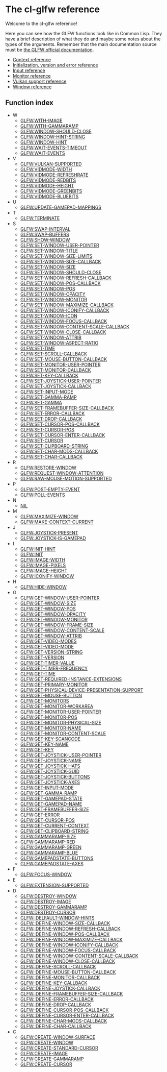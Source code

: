 <h1 id="header:GLFW:API-REFERENCE-HEADER">The cl-glfw reference</h1>

Welcome to the cl\-glfw reference\!

Here you can see how the GLFW functions look like in Common Lisp\. They have a brief description of what they do and maybe some notes about the types of the arguments\. Remember that the main documentation source must be [the GLFW official documentation](https://www.glfw.org/documentation.html)\.

* <a href="/docs/api/context.md#header:GLFW:CONTEXT-REFERENCE-HEADER">Context reference</a>
* <a href="/docs/api/initialization.md#header:GLFW:INITIALIZATION-REFERENCE-HEADER">Initialization, version and error reference</a>
* <a href="/docs/api/input.md#header:GLFW:INPUT-REFERENCE-HEADER">Input reference</a>
* <a href="/docs/api/monitor.md#header:GLFW:MONITOR-REFERENCE-HEADER">Monitor reference</a>
* <a href="/docs/api/vulkan.md#header:GLFW:VULKAN-REFERENCE-HEADER">Vulkan support reference</a>
* <a href="/docs/api/window.md#header:GLFW:WINDOW-REFERENCE-HEADER">Window reference</a>

<h2 id="header:ADP:HEADERTAG3">Function index</h2>

* W
  * <a href="/docs/api/window.md#function:GLFW:WITH-IMAGE">GLFW:WITH-IMAGE</a>
  * <a href="/docs/api/monitor.md#function:GLFW:WITH-GAMMARAMP">GLFW:WITH-GAMMARAMP</a>
  * <a href="/docs/api/window.md#function:GLFW:WINDOW-SHOULD-CLOSE">GLFW:WINDOW-SHOULD-CLOSE</a>
  * <a href="/docs/api/window.md#function:GLFW:WINDOW-HINT-STRING">GLFW:WINDOW-HINT-STRING</a>
  * <a href="/docs/api/window.md#function:GLFW:WINDOW-HINT">GLFW:WINDOW-HINT</a>
  * <a href="/docs/api/window.md#function:GLFW:WAIT-EVENTS-TIMEOUT">GLFW:WAIT-EVENTS-TIMEOUT</a>
  * <a href="/docs/api/window.md#function:GLFW:WAIT-EVENTS">GLFW:WAIT-EVENTS</a>
* V
  * <a href="/docs/api/vulkan.md#function:GLFW:VULKAN-SUPPORTED">GLFW:VULKAN-SUPPORTED</a>
  * <a href="/docs/api/monitor.md#function:GLFW:VIDMODE-WIDTH">GLFW:VIDMODE-WIDTH</a>
  * <a href="/docs/api/monitor.md#function:GLFW:VIDMODE-REFRESHRATE">GLFW:VIDMODE-REFRESHRATE</a>
  * <a href="/docs/api/monitor.md#function:GLFW:VIDMODE-REDBITS">GLFW:VIDMODE-REDBITS</a>
  * <a href="/docs/api/monitor.md#function:GLFW:VIDMODE-HEIGHT">GLFW:VIDMODE-HEIGHT</a>
  * <a href="/docs/api/monitor.md#function:GLFW:VIDMODE-GREENBITS">GLFW:VIDMODE-GREENBITS</a>
  * <a href="/docs/api/monitor.md#function:GLFW:VIDMODE-BLUEBITS">GLFW:VIDMODE-BLUEBITS</a>
* U
  * <a href="/docs/api/input.md#function:GLFW:UPDATE-GAMEPAD-MAPPINGS">GLFW:UPDATE-GAMEPAD-MAPPINGS</a>
* T
  * <a href="/docs/api/initialization.md#function:GLFW:TERMINATE">GLFW:TERMINATE</a>
* S
  * <a href="/docs/api/context.md#function:GLFW:SWAP-INTERVAL">GLFW:SWAP-INTERVAL</a>
  * <a href="/docs/api/window.md#function:GLFW:SWAP-BUFFERS">GLFW:SWAP-BUFFERS</a>
  * <a href="/docs/api/window.md#function:GLFW:SHOW-WINDOW">GLFW:SHOW-WINDOW</a>
  * <a href="/docs/api/window.md#function:GLFW:SET-WINDOW-USER-POINTER">GLFW:SET-WINDOW-USER-POINTER</a>
  * <a href="/docs/api/window.md#function:GLFW:SET-WINDOW-TITLE">GLFW:SET-WINDOW-TITLE</a>
  * <a href="/docs/api/window.md#function:GLFW:SET-WINDOW-SIZE-LIMITS">GLFW:SET-WINDOW-SIZE-LIMITS</a>
  * <a href="/docs/api/window.md#function:GLFW:SET-WINDOW-SIZE-CALLBACK">GLFW:SET-WINDOW-SIZE-CALLBACK</a>
  * <a href="/docs/api/window.md#function:GLFW:SET-WINDOW-SIZE">GLFW:SET-WINDOW-SIZE</a>
  * <a href="/docs/api/window.md#function:GLFW:SET-WINDOW-SHOULD-CLOSE">GLFW:SET-WINDOW-SHOULD-CLOSE</a>
  * <a href="/docs/api/window.md#function:GLFW:SET-WINDOW-REFRESH-CALLBACK">GLFW:SET-WINDOW-REFRESH-CALLBACK</a>
  * <a href="/docs/api/window.md#function:GLFW:SET-WINDOW-POS-CALLBACK">GLFW:SET-WINDOW-POS-CALLBACK</a>
  * <a href="/docs/api/window.md#function:GLFW:SET-WINDOW-POS">GLFW:SET-WINDOW-POS</a>
  * <a href="/docs/api/window.md#function:GLFW:SET-WINDOW-OPACITY">GLFW:SET-WINDOW-OPACITY</a>
  * <a href="/docs/api/window.md#function:GLFW:SET-WINDOW-MONITOR">GLFW:SET-WINDOW-MONITOR</a>
  * <a href="/docs/api/window.md#function:GLFW:SET-WINDOW-MAXIMIZE-CALLBACK">GLFW:SET-WINDOW-MAXIMIZE-CALLBACK</a>
  * <a href="/docs/api/window.md#function:GLFW:SET-WINDOW-ICONIFY-CALLBACK">GLFW:SET-WINDOW-ICONIFY-CALLBACK</a>
  * <a href="/docs/api/window.md#function:GLFW:SET-WINDOW-ICON">GLFW:SET-WINDOW-ICON</a>
  * <a href="/docs/api/window.md#function:GLFW:SET-WINDOW-FOCUS-CALLBACK">GLFW:SET-WINDOW-FOCUS-CALLBACK</a>
  * <a href="/docs/api/window.md#function:GLFW:SET-WINDOW-CONTENT-SCALE-CALLBACK">GLFW:SET-WINDOW-CONTENT-SCALE-CALLBACK</a>
  * <a href="/docs/api/window.md#function:GLFW:SET-WINDOW-CLOSE-CALLBACK">GLFW:SET-WINDOW-CLOSE-CALLBACK</a>
  * <a href="/docs/api/window.md#function:GLFW:SET-WINDOW-ATTRIB">GLFW:SET-WINDOW-ATTRIB</a>
  * <a href="/docs/api/window.md#function:GLFW:SET-WINDOW-ASPECT-RATIO">GLFW:SET-WINDOW-ASPECT-RATIO</a>
  * <a href="/docs/api/input.md#function:GLFW:SET-TIME">GLFW:SET-TIME</a>
  * <a href="/docs/api/input.md#function:GLFW:SET-SCROLL-CALLBACK">GLFW:SET-SCROLL-CALLBACK</a>
  * <a href="/docs/api/input.md#function:GLFW:SET-MOUSE-BUTTON-CALLBACK">GLFW:SET-MOUSE-BUTTON-CALLBACK</a>
  * <a href="/docs/api/monitor.md#function:GLFW:SET-MONITOR-USER-POINTER">GLFW:SET-MONITOR-USER-POINTER</a>
  * <a href="/docs/api/monitor.md#function:GLFW:SET-MONITOR-CALLBACK">GLFW:SET-MONITOR-CALLBACK</a>
  * <a href="/docs/api/input.md#function:GLFW:SET-KEY-CALLBACK">GLFW:SET-KEY-CALLBACK</a>
  * <a href="/docs/api/input.md#function:GLFW:SET-JOYSTICK-USER-POINTER">GLFW:SET-JOYSTICK-USER-POINTER</a>
  * <a href="/docs/api/input.md#function:GLFW:SET-JOYSTICK-CALLBACK">GLFW:SET-JOYSTICK-CALLBACK</a>
  * <a href="/docs/api/input.md#function:GLFW:SET-INPUT-MODE">GLFW:SET-INPUT-MODE</a>
  * <a href="/docs/api/monitor.md#function:GLFW:SET-GAMMA-RAMP">GLFW:SET-GAMMA-RAMP</a>
  * <a href="/docs/api/monitor.md#function:GLFW:SET-GAMMA">GLFW:SET-GAMMA</a>
  * <a href="/docs/api/window.md#function:GLFW:SET-FRAMEBUFFER-SIZE-CALLBACK">GLFW:SET-FRAMEBUFFER-SIZE-CALLBACK</a>
  * <a href="/docs/api/initialization.md#function:GLFW:SET-ERROR-CALLBACK">GLFW:SET-ERROR-CALLBACK</a>
  * <a href="/docs/api/input.md#function:GLFW:SET-DROP-CALLBACK">GLFW:SET-DROP-CALLBACK</a>
  * <a href="/docs/api/input.md#function:GLFW:SET-CURSOR-POS-CALLBACK">GLFW:SET-CURSOR-POS-CALLBACK</a>
  * <a href="/docs/api/input.md#function:GLFW:SET-CURSOR-POS">GLFW:SET-CURSOR-POS</a>
  * <a href="/docs/api/input.md#function:GLFW:SET-CURSOR-ENTER-CALLBACK">GLFW:SET-CURSOR-ENTER-CALLBACK</a>
  * <a href="/docs/api/input.md#function:GLFW:SET-CURSOR">GLFW:SET-CURSOR</a>
  * <a href="/docs/api/input.md#function:GLFW:SET-CLIPBOARD-STRING">GLFW:SET-CLIPBOARD-STRING</a>
  * <a href="/docs/api/input.md#function:GLFW:SET-CHAR-MODS-CALLBACK">GLFW:SET-CHAR-MODS-CALLBACK</a>
  * <a href="/docs/api/input.md#function:GLFW:SET-CHAR-CALLBACK">GLFW:SET-CHAR-CALLBACK</a>
* R
  * <a href="/docs/api/window.md#function:GLFW:RESTORE-WINDOW">GLFW:RESTORE-WINDOW</a>
  * <a href="/docs/api/window.md#function:GLFW:REQUEST-WINDOW-ATTENTION">GLFW:REQUEST-WINDOW-ATTENTION</a>
  * <a href="/docs/api/input.md#function:GLFW:RAW-MOUSE-MOTION-SUPPORTED">GLFW:RAW-MOUSE-MOTION-SUPPORTED</a>
* P
  * <a href="/docs/api/window.md#function:GLFW:POST-EMPTY-EVENT">GLFW:POST-EMPTY-EVENT</a>
  * <a href="/docs/api/window.md#function:GLFW:POLL-EVENTS">GLFW:POLL-EVENTS</a>
* N
  * <a href="/docs/api/window.md#function:COMMON-LISP:NIL">NIL</a>
* M
  * <a href="/docs/api/window.md#function:GLFW:MAXIMIZE-WINDOW">GLFW:MAXIMIZE-WINDOW</a>
  * <a href="/docs/api/context.md#function:GLFW:MAKE-CONTEXT-CURRENT">GLFW:MAKE-CONTEXT-CURRENT</a>
* J
  * <a href="/docs/api/input.md#function:GLFW:JOYSTICK-PRESENT">GLFW:JOYSTICK-PRESENT</a>
  * <a href="/docs/api/input.md#function:GLFW:JOYSTICK-IS-GAMEPAD">GLFW:JOYSTICK-IS-GAMEPAD</a>
* I
  * <a href="/docs/api/initialization.md#function:GLFW:INIT-HINT">GLFW:INIT-HINT</a>
  * <a href="/docs/api/initialization.md#function:GLFW:INIT">GLFW:INIT</a>
  * <a href="/docs/api/window.md#function:GLFW:IMAGE-WIDTH">GLFW:IMAGE-WIDTH</a>
  * <a href="/docs/api/window.md#function:GLFW:IMAGE-PIXELS">GLFW:IMAGE-PIXELS</a>
  * <a href="/docs/api/window.md#function:GLFW:IMAGE-HEIGHT">GLFW:IMAGE-HEIGHT</a>
  * <a href="/docs/api/window.md#function:GLFW:ICONIFY-WINDOW">GLFW:ICONIFY-WINDOW</a>
* H
  * <a href="/docs/api/window.md#function:GLFW:HIDE-WINDOW">GLFW:HIDE-WINDOW</a>
* G
  * <a href="/docs/api/window.md#function:GLFW:GET-WINDOW-USER-POINTER">GLFW:GET-WINDOW-USER-POINTER</a>
  * <a href="/docs/api/window.md#function:GLFW:GET-WINDOW-SIZE">GLFW:GET-WINDOW-SIZE</a>
  * <a href="/docs/api/window.md#function:GLFW:GET-WINDOW-POS">GLFW:GET-WINDOW-POS</a>
  * <a href="/docs/api/window.md#function:GLFW:GET-WINDOW-OPACITY">GLFW:GET-WINDOW-OPACITY</a>
  * <a href="/docs/api/window.md#function:GLFW:GET-WINDOW-MONITOR">GLFW:GET-WINDOW-MONITOR</a>
  * <a href="/docs/api/window.md#function:GLFW:GET-WINDOW-FRAME-SIZE">GLFW:GET-WINDOW-FRAME-SIZE</a>
  * <a href="/docs/api/window.md#function:GLFW:GET-WINDOW-CONTENT-SCALE">GLFW:GET-WINDOW-CONTENT-SCALE</a>
  * <a href="/docs/api/window.md#function:GLFW:GET-WINDOW-ATTRIB">GLFW:GET-WINDOW-ATTRIB</a>
  * <a href="/docs/api/monitor.md#function:GLFW:GET-VIDEO-MODES">GLFW:GET-VIDEO-MODES</a>
  * <a href="/docs/api/monitor.md#function:GLFW:GET-VIDEO-MODE">GLFW:GET-VIDEO-MODE</a>
  * <a href="/docs/api/initialization.md#function:GLFW:GET-VERSION-STRING">GLFW:GET-VERSION-STRING</a>
  * <a href="/docs/api/initialization.md#function:GLFW:GET-VERSION">GLFW:GET-VERSION</a>
  * <a href="/docs/api/input.md#function:GLFW:GET-TIMER-VALUE">GLFW:GET-TIMER-VALUE</a>
  * <a href="/docs/api/input.md#function:GLFW:GET-TIMER-FREQUENCY">GLFW:GET-TIMER-FREQUENCY</a>
  * <a href="/docs/api/input.md#function:GLFW:GET-TIME">GLFW:GET-TIME</a>
  * <a href="/docs/api/vulkan.md#function:GLFW:GET-REQUIRED-INSTANCE-EXTENSIONS">GLFW:GET-REQUIRED-INSTANCE-EXTENSIONS</a>
  * <a href="/docs/api/monitor.md#function:GLFW:GET-PRIMARY-MONITOR">GLFW:GET-PRIMARY-MONITOR</a>
  * <a href="/docs/api/vulkan.md#function:GLFW:GET-PHYSICAL-DEVICE-PRESENTATION-SUPPORT">GLFW:GET-PHYSICAL-DEVICE-PRESENTATION-SUPPORT</a>
  * <a href="/docs/api/input.md#function:GLFW:GET-MOUSE-BUTTON">GLFW:GET-MOUSE-BUTTON</a>
  * <a href="/docs/api/monitor.md#function:GLFW:GET-MONITORS">GLFW:GET-MONITORS</a>
  * <a href="/docs/api/monitor.md#function:GLFW:GET-MONITOR-WORKAREA">GLFW:GET-MONITOR-WORKAREA</a>
  * <a href="/docs/api/monitor.md#function:GLFW:GET-MONITOR-USER-POINTER">GLFW:GET-MONITOR-USER-POINTER</a>
  * <a href="/docs/api/monitor.md#function:GLFW:GET-MONITOR-POS">GLFW:GET-MONITOR-POS</a>
  * <a href="/docs/api/monitor.md#function:GLFW:GET-MONITOR-PHYSICAL-SIZE">GLFW:GET-MONITOR-PHYSICAL-SIZE</a>
  * <a href="/docs/api/monitor.md#function:GLFW:GET-MONITOR-NAME">GLFW:GET-MONITOR-NAME</a>
  * <a href="/docs/api/monitor.md#function:GLFW:GET-MONITOR-CONTENT-SCALE">GLFW:GET-MONITOR-CONTENT-SCALE</a>
  * <a href="/docs/api/input.md#function:GLFW:GET-KEY-SCANCODE">GLFW:GET-KEY-SCANCODE</a>
  * <a href="/docs/api/input.md#function:GLFW:GET-KEY-NAME">GLFW:GET-KEY-NAME</a>
  * <a href="/docs/api/input.md#function:GLFW:GET-KEY">GLFW:GET-KEY</a>
  * <a href="/docs/api/input.md#function:GLFW:GET-JOYSTICK-USER-POINTER">GLFW:GET-JOYSTICK-USER-POINTER</a>
  * <a href="/docs/api/input.md#function:GLFW:GET-JOYSTICK-NAME">GLFW:GET-JOYSTICK-NAME</a>
  * <a href="/docs/api/input.md#function:GLFW:GET-JOYSTICK-HATS">GLFW:GET-JOYSTICK-HATS</a>
  * <a href="/docs/api/input.md#function:GLFW:GET-JOYSTICK-GUID">GLFW:GET-JOYSTICK-GUID</a>
  * <a href="/docs/api/input.md#function:GLFW:GET-JOYSTICK-BUTTONS">GLFW:GET-JOYSTICK-BUTTONS</a>
  * <a href="/docs/api/input.md#function:GLFW:GET-JOYSTICK-AXES">GLFW:GET-JOYSTICK-AXES</a>
  * <a href="/docs/api/input.md#function:GLFW:GET-INPUT-MODE">GLFW:GET-INPUT-MODE</a>
  * <a href="/docs/api/monitor.md#function:GLFW:GET-GAMMA-RAMP">GLFW:GET-GAMMA-RAMP</a>
  * <a href="/docs/api/input.md#function:GLFW:GET-GAMEPAD-STATE">GLFW:GET-GAMEPAD-STATE</a>
  * <a href="/docs/api/input.md#function:GLFW:GET-GAMEPAD-NAME">GLFW:GET-GAMEPAD-NAME</a>
  * <a href="/docs/api/window.md#function:GLFW:GET-FRAMEBUFFER-SIZE">GLFW:GET-FRAMEBUFFER-SIZE</a>
  * <a href="/docs/api/initialization.md#function:GLFW:GET-ERROR">GLFW:GET-ERROR</a>
  * <a href="/docs/api/input.md#function:GLFW:GET-CURSOR-POS">GLFW:GET-CURSOR-POS</a>
  * <a href="/docs/api/context.md#function:GLFW:GET-CURRENT-CONTEXT">GLFW:GET-CURRENT-CONTEXT</a>
  * <a href="/docs/api/input.md#function:GLFW:GET-CLIPBOARD-STRING">GLFW:GET-CLIPBOARD-STRING</a>
  * <a href="/docs/api/monitor.md#function:GLFW:GAMMARAMP-SIZE">GLFW:GAMMARAMP-SIZE</a>
  * <a href="/docs/api/monitor.md#function:GLFW:GAMMARAMP-RED">GLFW:GAMMARAMP-RED</a>
  * <a href="/docs/api/monitor.md#function:GLFW:GAMMARAMP-GREEN">GLFW:GAMMARAMP-GREEN</a>
  * <a href="/docs/api/monitor.md#function:GLFW:GAMMARAMP-BLUE">GLFW:GAMMARAMP-BLUE</a>
  * <a href="/docs/api/input.md#function:GLFW:GAMEPADSTATE-BUTTONS">GLFW:GAMEPADSTATE-BUTTONS</a>
  * <a href="/docs/api/input.md#function:GLFW:GAMEPADSTATE-AXES">GLFW:GAMEPADSTATE-AXES</a>
* F
  * <a href="/docs/api/window.md#function:GLFW:FOCUS-WINDOW">GLFW:FOCUS-WINDOW</a>
* E
  * <a href="/docs/api/context.md#function:GLFW:EXTENSION-SUPPORTED">GLFW:EXTENSION-SUPPORTED</a>
* D
  * <a href="/docs/api/window.md#function:GLFW:DESTROY-WINDOW">GLFW:DESTROY-WINDOW</a>
  * <a href="/docs/api/window.md#function:GLFW:DESTROY-IMAGE">GLFW:DESTROY-IMAGE</a>
  * <a href="/docs/api/monitor.md#function:GLFW:DESTROY-GAMMARAMP">GLFW:DESTROY-GAMMARAMP</a>
  * <a href="/docs/api/input.md#function:GLFW:DESTROY-CURSOR">GLFW:DESTROY-CURSOR</a>
  * <a href="/docs/api/window.md#function:GLFW:DELFAULT-WINDOW-HINTS">GLFW::DELFAULT-WINDOW-HINTS</a>
  * <a href="/docs/api/window.md#function:GLFW:DEFINE-WINDOW-SIZE-CALLBACK">GLFW::DEFINE-WINDOW-SIZE-CALLBACK</a>
  * <a href="/docs/api/window.md#function:GLFW:DEFINE-WINDOW-REFRESH-CALLBACK">GLFW::DEFINE-WINDOW-REFRESH-CALLBACK</a>
  * <a href="/docs/api/window.md#function:GLFW:DEFINE-WINDOW-POS-CALLBACK">GLFW::DEFINE-WINDOW-POS-CALLBACK</a>
  * <a href="/docs/api/window.md#function:GLFW:DEFINE-WINDOW-MAXIMIZE-CALLBACK">GLFW::DEFINE-WINDOW-MAXIMIZE-CALLBACK</a>
  * <a href="/docs/api/window.md#function:GLFW:DEFINE-WINDOW-ICONIFY-CALLBACK">GLFW::DEFINE-WINDOW-ICONIFY-CALLBACK</a>
  * <a href="/docs/api/window.md#function:GLFW:DEFINE-WINDOW-FOCUS-CALLBACK">GLFW::DEFINE-WINDOW-FOCUS-CALLBACK</a>
  * <a href="/docs/api/window.md#function:GLFW:DEFINE-WINDOW-CONTENT-SCALE-CALLBACK">GLFW::DEFINE-WINDOW-CONTENT-SCALE-CALLBACK</a>
  * <a href="/docs/api/window.md#function:GLFW:DEFINE-WINDOW-CLOSE-CALLBACK">GLFW::DEFINE-WINDOW-CLOSE-CALLBACK</a>
  * <a href="/docs/api/input.md#function:GLFW:DEFINE-SCROLL-CALLBACK">GLFW::DEFINE-SCROLL-CALLBACK</a>
  * <a href="/docs/api/input.md#function:GLFW:DEFINE-MOUSE-BUTTON-CALLBACK">GLFW::DEFINE-MOUSE-BUTTON-CALLBACK</a>
  * <a href="/docs/api/monitor.md#function:GLFW:DEFINE-MONITOR-CALLBACK">GLFW::DEFINE-MONITOR-CALLBACK</a>
  * <a href="/docs/api/input.md#function:GLFW:DEFINE-KEY-CALLBACK">GLFW::DEFINE-KEY-CALLBACK</a>
  * <a href="/docs/api/input.md#function:GLFW:DEFINE-JOYSTICK-CALLBACK">GLFW::DEFINE-JOYSTICK-CALLBACK</a>
  * <a href="/docs/api/window.md#function:GLFW:DEFINE-FRAMEBUFFER-SIZE-CALLBACK">GLFW::DEFINE-FRAMEBUFFER-SIZE-CALLBACK</a>
  * <a href="/docs/api/initialization.md#function:GLFW:DEFINE-ERROR-CALLBACK">GLFW::DEFINE-ERROR-CALLBACK</a>
  * <a href="/docs/api/input.md#function:GLFW:DEFINE-DROP-CALLBACK">GLFW::DEFINE-DROP-CALLBACK</a>
  * <a href="/docs/api/input.md#function:GLFW:DEFINE-CURSOR-POS-CALLBACK">GLFW::DEFINE-CURSOR-POS-CALLBACK</a>
  * <a href="/docs/api/input.md#function:GLFW:DEFINE-CURSOR-ENTER-CALLBACK">GLFW::DEFINE-CURSOR-ENTER-CALLBACK</a>
  * <a href="/docs/api/input.md#function:GLFW:DEFINE-CHAR-MODS-CALLBACK">GLFW::DEFINE-CHAR-MODS-CALLBACK</a>
  * <a href="/docs/api/input.md#function:GLFW:DEFINE-CHAR-CALLBACK">GLFW::DEFINE-CHAR-CALLBACK</a>
* C
  * <a href="/docs/api/vulkan.md#function:GLFW:CREATE-WINDOW-SURFACE">GLFW:CREATE-WINDOW-SURFACE</a>
  * <a href="/docs/api/window.md#function:GLFW:CREATE-WINDOW">GLFW:CREATE-WINDOW</a>
  * <a href="/docs/api/input.md#function:GLFW:CREATE-STANDARD-CURSOR">GLFW:CREATE-STANDARD-CURSOR</a>
  * <a href="/docs/api/window.md#function:GLFW:CREATE-IMAGE">GLFW:CREATE-IMAGE</a>
  * <a href="/docs/api/monitor.md#function:GLFW:CREATE-GAMMARAMP">GLFW:CREATE-GAMMARAMP</a>
  * <a href="/docs/api/input.md#function:GLFW:CREATE-CURSOR">GLFW:CREATE-CURSOR</a>


